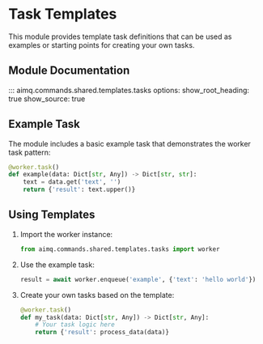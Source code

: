 # Task Templates

This module provides template task definitions that can be used as examples or starting points for creating your own tasks.

## Module Documentation

::: aimq.commands.shared.templates.tasks
    options:
      show_root_heading: true
      show_source: true

## Example Task

The module includes a basic example task that demonstrates the worker task pattern:

```python
@worker.task()
def example(data: Dict[str, Any]) -> Dict[str, str]:
    text = data.get('text', '')
    return {'result': text.upper()}
```

## Using Templates

1. Import the worker instance:

   ```python
   from aimq.commands.shared.templates.tasks import worker
   ```

1. Use the example task:

   ```python
   result = await worker.enqueue('example', {'text': 'hello world'})
   ```

1. Create your own tasks based on the template:

   ```python
   @worker.task()
   def my_task(data: Dict[str, Any]) -> Dict[str, Any]:
       # Your task logic here
       return {'result': process_data(data)}
   ```
